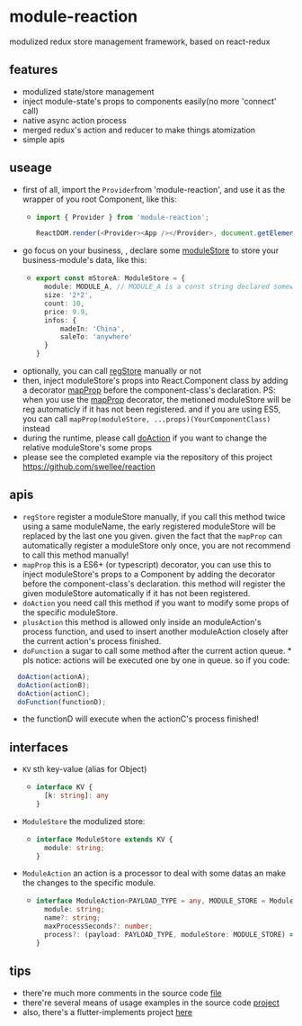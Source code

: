 # module-reaction
modulized redux store management framework, based on react-redux

## features
  - modulized state/store management
  - inject module-state's props to components easily(no more 'connect' call)
  - native async action process
  - merged redux's action and reducer to make things atomization
  - simple apis

## useage
  - first of all, import the ```Provider```from 'module-reaction', and use it as the wrapper of you root Component, like this:
    + ```typescript
      import { Provider } from 'module-reaction';

      ReactDOM.render(<Provider><App /></Provider>, document.getElementById('root'));

  - go focus on your business, , declare some [moduleStore](###ModuleStore) to store your business-module's data, like this:
    + ```typescript
      export const mStoreA: ModuleStore = {
        module: MODULE_A, // MODULE_A is a const string declared somewhere
        size: '2*2',
        count: 10,
        price: 9.9,
        infos: {
            madeIn: 'China',
            saleTo: 'anywhere'
        }
      }
  - optionally, you can call [regStore](##apis) manually or not
  - then, inject moduleStore's props into React.Component class by adding a decorator [mapProp](#apis) before the component-class's declaration. PS: when you use the [mapProp](#apis) decorator, the metioned moduleStore will be reg automaticly if it has not been registered.
  and if you are using ES5, you can call ```mapProp(moduleStore, ...props)(YourComponentClass)``` instead
  - during the runtime, please call [doAction](#apis) if you want to change the relative moduleStore's some props
  - please see the completed example via the repository of this project https://github.com/swellee/reaction

## apis
  - ```regStore``` register a moduleStore manually, if you call this method twice using a same moduleName, the early registered
  moduleStore will be replaced by the last one you given.
  given the fact that the ```mapProp``` can automatically register a moduleStore only once, you are not recommend to call this method manually!
  - ```mapProp``` this is a ES6+ (or typescript) decorator, you can use this to inject moduleStore's props to a Component by adding the decorator before the component-class's declaration. this method will register the given moduleStore automatically if it has not been registered.
  - ```doAction``` you need call this method if you want to modify some props of the specific moduleStore.
  - ```plusAction``` this method is allowed only inside an moduleAction's process function, and used to insert another moduleAction closely after the current action's process finished.
  - ```doFunction``` a sugar to call some method after the current action queue. \* pls notice: actions will be executed one by one in queue. so if you code: 
  ```typescript
    doAction(actionA);
    doAction(actionB);
    doAction(actionC);
    doFunction(functionD);
  ```
  + the functionD will execute when the actionC's process finished!

## interfaces
  - ```KV``` sth key-value (alias for Object)
    + ```typescript
      interface KV {
        [k: string]: any
      }
  - ```ModuleStore``` the modulized store:
    + ```typescript
      interface ModuleStore extends KV {
        module: string;
      }
  - ```ModuleAction``` an action is a processor to deal with some datas an make the changes to the specific module.
    + ```typescript
      interface ModuleAction<PAYLOAD_TYPE = any, MODULE_STORE = ModuleStore, PROCEED_RESULT = KV> {
        module: string;
        name?: string;
        maxProcessSeconds?: number;
        process?: (payload: PAYLOAD_TYPE, moduleStore: MODULE_STORE) => Promise<PROCEED_RESULT>;
      }
## tips
  - there're much more comments in the source code [file](https://github.com/swellee/reaction/blob/master/src/reaction.tsx)
  - there're several means of usage examples in the source code [project](https://github.com/swellee/reaction)
  - also, there's a flutter-implements project [here](https://github.com/swellee/flutter_reaction)
  